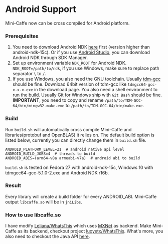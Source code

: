 Android Support
===============

Mini-Caffe now can be cross compiled for Android platform.

### Prerequisites

1. You need to download Android NDK [here](https://developer.android.com/ndk/downloads/index.html) first (version higher than android-ndk-15c). Or if you use [Android Studio](https://developer.android.com/studio/index.html), you can download Android NDK through SDK Manager.
2. Set up environment variable `NDK_ROOT` for Android NDK. `NDK_ROOT=/path/to/ndk`, if you use Windows, make sure to replace path separator `\` to `/`.
3. If you use Windows, you also need the GNU toolchain. Usually [tdm-gcc](http://tdm-gcc.tdragon.net/download) should be fine. Download 64bit version of tdm-gcc like `tdmgcc64-gcc-x.x.x.exe` in the download page. You also need a shell environment to run the build. Usually [Git](https://git-scm.com/downloads) for Windows ship with `Git Bash` should be fine. **IMPORTANT**, you need to copy and rename `/path/to/TDM-GCC-64/bin/mingw32-make.exe` to `/path/to/TDM-GCC-64/bin/make.exe`.

### Build

Run `build.sh` will automatically cross compile Mini-Caffe and libraries(protobuf and OpenBLAS) it relies on. The default build option is listed below, currently you can directly change them in `build.sh` file.

```
ANDROID_PLATFORM_LEVEL=21  # android native api level
ANDROID_BUILD_JOBS=4  # threads to build
ANDROID_ABIS=(arm64-v8a armeabi-v7a)  # android abi to build
```

`build.sh` is tested on Fedora 27 with android-ndk-15c, Windows 10 with tdmgcc64-gcc-5.1.0-2.exe and Android NDK r16b.

### Result

Every library will create a build folder for every ANDROID_ABI. Mini-Caffe output `libcaffe.so` will be in `jniLibs`.

### How to use libcaffe.so

I have modify [Leliana/WhatsThis](https://github.com/Leliana/WhatsThis) which uses [MXNet](https://github.com/dmlc/mxnet) as backend. Make Mini-Caffe as its backend, checkout project [luoyetx/WhatsThis](https://github.com/luoyetx/WhatsThis). What's more, you also need to checkout the Java API [here](../java).
